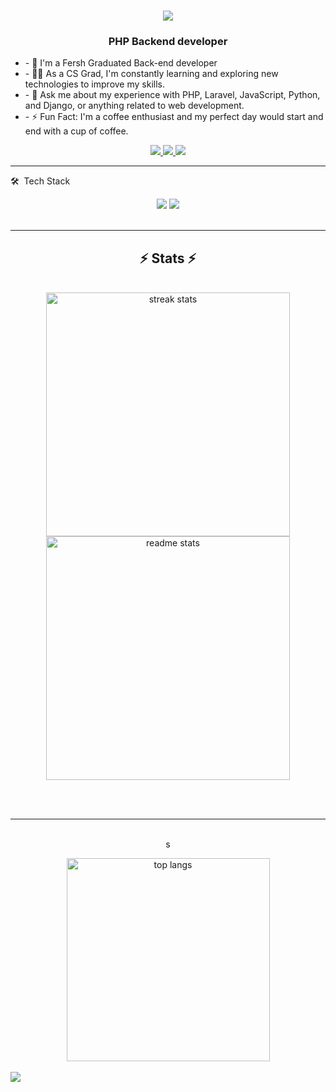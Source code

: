 


<h1 align="center">
    <img src="https://readme-typing-svg.herokuapp.com/?font=Righteous&size=35&center=true&vCenter=true&width=500&height=70&duration=4000&lines=Hi+There!+👋;+I'm+Abdelrhman+Abosamra!;" />
</h1>

<h3 align="center">PHP Backend developer</h3>


<div>
    <ul>
<li>- 🏢 I'm a Fersh Graduated Back-end developer</li>
<li>- 👨‍💻 As a CS Grad, I'm constantly learning and exploring new technologies to improve my skills.</li>
<li>- 💬 Ask me about my experience with PHP, Laravel, JavaScript, Python, and Django, or anything related to web development.</li>
<li>- ⚡ Fun Fact: I'm a coffee enthusiast and my perfect day would start and end with a cup of coffee.</li>
    </ul>
 </div>
 
<div align="center"> 
  <a href="mailto:abdo.abosamra80@gmail.com">
    <img src="https://img.shields.io/badge/Gmail-333333?style=for-the-badge&logo=gmail&logoColor=red" />
  </a>
  <a href="https://www.linkedin.com/in/abdelrhman-abo-samra-7038b218a/" target="_blank">
    <img src="https://img.shields.io/badge/LinkedIn-0077B5?style=for-the-badge&logo=linkedin&logoColor=white" target="_blank" />
  </a>
  <a href="https://docs.google.com/document/d/e/2PACX-1vTqcmAOXLFi9uLhtAWZH-7BaliDJZ4ZH99hllzQAQxzT_Fw_xCEQHkFbtgtqbZlSqso8EOlRdO1gcP1/pub" target="_blank">
     <img src="https://img.shields.io/badge/My Resume-00FF91?style=for-the-badge&logo=doc&logoColor=white" target="_blank" /> <!-- sqlite, safari, google-chrome are other good icon options -->
  </a>
</div>

 <hr/>
 
🛠 &nbsp;Tech Stack<br/>
<div align="center">
    <img src="https://skillicons.dev/icons?i=php,laravel,html,css,bootstrap,vscode,github,phpstorm,tailwind,git,postgres,anaconda,graphql,gitlab" />
    <img src="https://skillicons.dev/icons?i=django,python,javascript,sqlite,mongodb,c,cpp,postman,mysql,flask,docker,bash,linux,wordpress" /><br>
</div>

<br/>
<hr/>


<h2 align="center">⚡ Stats ⚡</h2>
<br>
<div align=center>
  <img width=390 src="https://github-readme-streak-stats-salesp07.vercel.app/?user=AbdoAbosamra&count_private=true&theme=react&border_radius=10" alt="streak stats"/>
  <img width=390 src="https://github-readme-stats-salesp07.vercel.app/api?username=AbdoAbosamra&count_private=true&show_icons=true&theme=react&rank_icon=github&border_radius=10" alt="readme stats" />


<br/><br/>

<hr/>

<br/>s



  <img width=325 align="center" src="https://github-readme-stats-salesp07.vercel.app/api/top-langs/?username=AbdoAbosamra&hide=HTML&langs_count=8&layout=compact&theme=react&border_radius=10&size_weight=0.5&count_weight=0.5&exclude_repo=github-readme-stats" alt="top langs" />
</div><br>
<a href="https://komarev.com/ghpvc/?username=AbdoAbosamra&style=for-the-badge">
    <img src="https://komarev.com/ghpvc/?username=AbdoAbosamra&style=for-the-badge">
</a>
